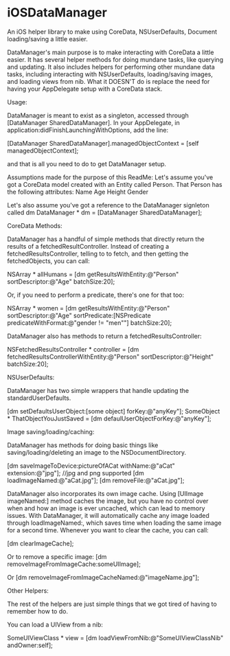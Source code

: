iOSDataManager
==============

An iOS helper library to make using CoreData, NSUserDefaults, Document loading/saving a little easier.

DataManager's main purpose is to make interacting with CoreData a little easier. It has several helper methods for doing mundane tasks, like querying and updating. It also includes helpers for performing other mundane data tasks, including interacting with NSUserDefaults, loading/saving images, and loading views from nib.
What it DOESN'T do is replace the need for having your AppDelegate setup with a CoreData stack.


Usage:

DataManager is meant to exist as a singleton, accessed through [DataManager SharedDataManager].
In your AppDelegate, in application:didFinishLaunchingWithOptions, add the line:

[DataManager SharedDataManager].managedObjectContext = [self managedObjectContext];

and that is all you need to do to get DataManager setup.


Assumptions made for the purpose of this ReadMe:
Let's assume you've got a CoreData model created with an Entity called Person.
That Person has the following attributes:
Name
Age
Height
Gender

Let's also assume you've got a reference to the DataManager signleton called dm 
DataManager * dm = [DataManager SharedDataManager];

CoreData Methods:

DataManager has a handful of simple methods that directly return the results of a fetchedResultController.
Instead of creating a fetchedResultsController, telling to to fetch, and then getting the fetchedObjects, you can call:

NSArray * allHumans = [dm getResultsWithEntity:@"Person" sortDescriptor:@"Age" batchSize:20];


Or, if you need to perform a predicate, there's one for that too:

NSArray * women = [dm getResultsWithEntity:@"Person" sortDescriptor:@"Age" sortPredicate:[NSPredicate predicateWithFormat:@"gender != \"men\""] batchSize:20];


DataManager also has methods to return a fetchedResultsController:

NSFetchedResultsController * controller = [dm fetchedResultsControllerWithEntity:@"Person" sortDescriptor:@"Height" batchSize:20];


NSUserDefaults:

DataManager has two simple wrappers that handle updating the standardUserDefaults.

[dm setDefaultsUserObject:[some object] forKey:@"anyKey"];
SomeObject * ThatObjectYouJustSaved = [dm defaulUserObjectForKey:@"anyKey"];


Image saving/loading/caching:

DataManager has methods for doing basic things like saving/loading/deleting an image to the NSDocumentDirectory.

[dm saveImageToDevice:pictureOfACat withName:@"aCat" extension:@"jpg"];	//jpg and png supported
[dm loadImageNamed:@"aCat.jpg"];
[dm removeFile:@"aCat.jpg"];

DataManager also incorporates its own image cache. Using [UIImage imageNamed:] method caches the image, but you have no control over when and how an image is ever uncached, which can lead to memory issues. With DataManager, it will automatically cache any image loaded through loadImageNamed:, which saves time when loading the same image for a second time. Whenever you want to clear the cache, you can call:

[dm clearImageCache];

Or to remove a specific image:
[dm removeImageFromImageCache:someUIImage];

Or
[dm removeImageFromImageCacheNamed:@"imageName.jpg"];


Other Helpers:

The rest of the helpers are just simple things that we got tired of having to remember how to do.

You can load a UIView from a nib:

SomeUIViewClass * view = [dm loadViewFromNib:@"SomeUIViewClassNib" andOwner:self];


